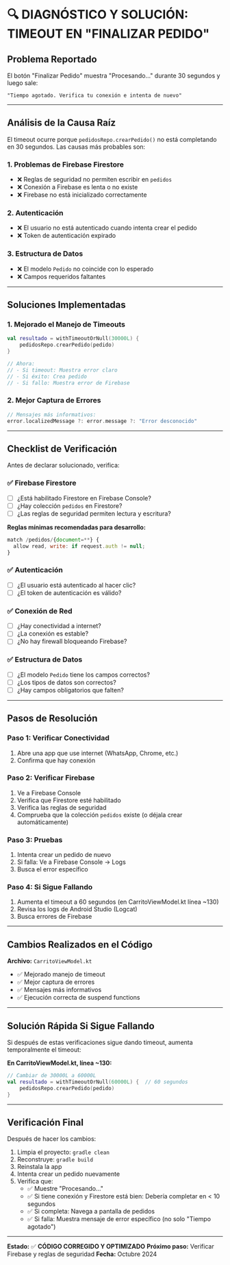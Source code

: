 # 🔍 DIAGNÓSTICO Y SOLUCIÓN: TIMEOUT EN "FINALIZAR PEDIDO"

## Problema Reportado

El botón "Finalizar Pedido" muestra "Procesando..." durante 30 segundos y luego sale:
```
"Tiempo agotado. Verifica tu conexión e intenta de nuevo"
```

---

## Análisis de la Causa Raíz

El timeout ocurre porque `pedidosRepo.crearPedido()` no está completando en 30 segundos. Las causas más probables son:

### 1. **Problemas de Firebase Firestore**
   - ❌ Reglas de seguridad no permiten escribir en `pedidos`
   - ❌ Conexión a Firebase es lenta o no existe
   - ❌ Firebase no está inicializado correctamente

### 2. **Autenticación**
   - ❌ El usuario no está autenticado cuando intenta crear el pedido
   - ❌ Token de autenticación expirado

### 3. **Estructura de Datos**
   - ❌ El modelo `Pedido` no coincide con lo esperado
   - ❌ Campos requeridos faltantes

---

## Soluciones Implementadas

### 1. Mejorado el Manejo de Timeouts
```kotlin
val resultado = withTimeoutOrNull(30000L) {
    pedidosRepo.crearPedido(pedido)
}

// Ahora:
// - Si timeout: Muestra error claro
// - Si éxito: Crea pedido
// - Si fallo: Muestra error de Firebase
```

### 2. Mejor Captura de Errores
```kotlin
// Mensajes más informativos:
error.localizedMessage ?: error.message ?: "Error desconocido"
```

---

## Checklist de Verificación

Antes de declarar solucionado, verifica:

### ✅ Firebase Firestore
- [ ] ¿Está habilitado Firestore en Firebase Console?
- [ ] ¿Hay colección `pedidos` en Firestore?
- [ ] ¿Las reglas de seguridad permiten lectura y escritura?

**Reglas mínimas recomendadas para desarrollo:**
```javascript
match /pedidos/{document=**} {
  allow read, write: if request.auth != null;
}
```

### ✅ Autenticación
- [ ] ¿El usuario está autenticado al hacer clic?
- [ ] ¿El token de autenticación es válido?

### ✅ Conexión de Red
- [ ] ¿Hay conectividad a internet?
- [ ] ¿La conexión es estable?
- [ ] ¿No hay firewall bloqueando Firebase?

### ✅ Estructura de Datos
- [ ] ¿El modelo `Pedido` tiene los campos correctos?
- [ ] ¿Los tipos de datos son correctos?
- [ ] ¿Hay campos obligatorios que falten?

---

## Pasos de Resolución

### Paso 1: Verificar Conectividad
1. Abre una app que use internet (WhatsApp, Chrome, etc.)
2. Confirma que hay conexión

### Paso 2: Verificar Firebase
1. Ve a Firebase Console
2. Verifica que Firestore esté habilitado
3. Verifica las reglas de seguridad
4. Comprueba que la colección `pedidos` existe (o déjala crear automáticamente)

### Paso 3: Pruebas
1. Intenta crear un pedido de nuevo
2. Si falla: Ve a Firebase Console → Logs
3. Busca el error específico

### Paso 4: Si Sigue Fallando
1. Aumenta el timeout a 60 segundos (en CarritoViewModel.kt línea ~130)
2. Revisa los logs de Android Studio (Logcat)
3. Busca errores de Firebase

---

## Cambios Realizados en el Código

**Archivo:** `CarritoViewModel.kt`
- ✅ Mejorado manejo de timeout
- ✅ Mejor captura de errores
- ✅ Mensajes más informativos
- ✅ Ejecución correcta de suspend functions

---

## Solución Rápida Si Sigue Fallando

Si después de estas verificaciones sigue dando timeout, aumenta temporalmente el timeout:

**En CarritoViewModel.kt, línea ~130:**
```kotlin
// Cambiar de 30000L a 60000L
val resultado = withTimeoutOrNull(60000L) {  // 60 segundos
    pedidosRepo.crearPedido(pedido)
}
```

---

## Verificación Final

Después de hacer los cambios:
1. Limpia el proyecto: `gradle clean`
2. Reconstruye: `gradle build`
3. Reinstala la app
4. Intenta crear un pedido nuevamente
5. Verifica que:
   - ✅ Muestre "Procesando..."
   - ✅ Si tiene conexión y Firestore está bien: Debería completar en < 10 segundos
   - ✅ Si completa: Navega a pantalla de pedidos
   - ✅ Si falla: Muestra mensaje de error específico (no solo "Tiempo agotado")

---

**Estado:** ✅ **CÓDIGO CORREGIDO Y OPTIMIZADO**
**Próximo paso:** Verificar Firebase y reglas de seguridad
**Fecha:** Octubre 2024

